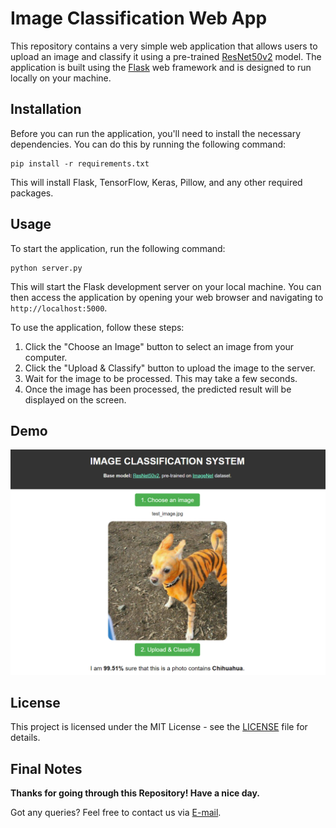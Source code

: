 # Image Classification Web App

This repository contains a very simple web application that allows users to upload an image and classify it using a pre-trained [ResNet50v2](https://www.tensorflow.org/api_docs/python/tf/keras/applications/resnet_v2/ResNet50V2) model. The application is built using the [Flask](https://flask.palletsprojects.com/en/2.3.x/) web framework and is designed to run locally on your machine.

## Installation

Before you can run the application, you'll need to install the necessary dependencies. You can do this by running the following command:

```
pip install -r requirements.txt
```

This will install Flask, TensorFlow, Keras, Pillow, and any other required packages.

## Usage

To start the application, run the following command:

```
python server.py
```

This will start the Flask development server on your local machine. You can then access the application by opening your web browser and navigating to `http://localhost:5000`.

To use the application, follow these steps:

1. Click the "Choose an Image" button to select an image from your computer.
2. Click the "Upload & Classify" button to upload the image to the server.
3. Wait for the image to be processed. This may take a few seconds.
4. Once the image has been processed, the predicted result will be displayed on the screen.

## Demo
<img src="images/result.png">

## License

This project is licensed under the MIT License - see the [LICENSE](LICENSE) file for details.

## Final Notes

**Thanks for going through this Repository! Have a nice day.**

Got any queries? Feel free to contact us via <a href = "mailto: baotin2402@gmail.com">E-mail</a>.